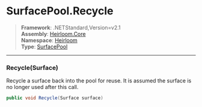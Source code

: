 # SurfacePool.Recycle

> **Framework**: .NETStandard,Version=v2.1  
> **Assembly**: [Heirloom.Core][0]  
> **Namespace**: [Heirloom][0]  
> **Type**: [SurfacePool][1]  

--------------------------------------------------------------------------------

### Recycle(Surface)

Recycle a surface back into the pool for reuse. It is assumed the surface is no longer used after this call.

```cs
public void Recycle(Surface surface)
```

[0]: ../Heirloom.Core.md
[1]: Heirloom.SurfacePool.md
